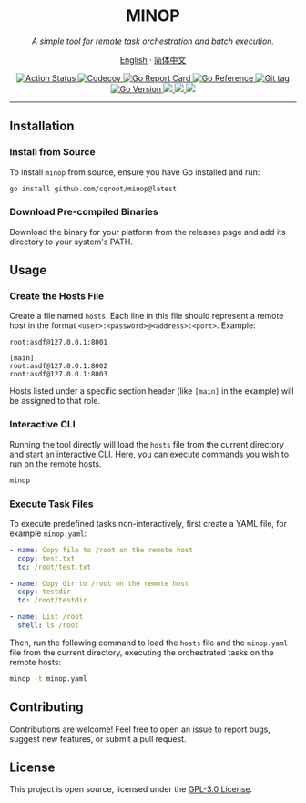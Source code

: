 <div align="center">
  <h1>MINOP</h1>
  <i>A simple tool for remote task orchestration and batch execution.</i>
  <p align="center">
    <a href="README.md">English</a>
    ·
    <a href="README.zh-CN.md">简体中文</a>
    <br />
  </p>
  <p>
    <a href="https://github.com/cqroot/minop/actions">
      <img src="https://github.com/cqroot/minop/workflows/test/badge.svg" alt="Action Status" />
    </a>
    <a href="https://codecov.io/gh/cqroot/minop">
      <img src="https://codecov.io/gh/cqroot/minop/branch/main/graph/badge.svg" alt="Codecov" />
    </a>
    <a href="https://goreportcard.com/report/github.com/cqroot/minop">
      <img src="https://goreportcard.com/badge/github.com/cqroot/minop" alt="Go Report Card" />
    </a>
    <a href="https://pkg.go.dev/github.com/cqroot/minop">
      <img src="https://pkg.go.dev/badge/github.com/cqroot/minop.svg" alt="Go Reference" />
    </a>
    <a href="https://github.com/cqroot/minop/tags">
      <img src="https://img.shields.io/github/v/tag/cqroot/minop" alt="Git tag" />
    </a>
    <a href="https://github.com/cqroot/minop/blob/main/go.mod">
      <img src="https://img.shields.io/github/go-mod/go-version/cqroot/minop" alt="Go Version" />
    </a>
    <a href="https://github.com/cqroot/minop/blob/main/LICENSE">
      <img src="https://img.shields.io/github/license/cqroot/minop" />
    </a>
    <a href="https://github.com/cqroot/minop/issues">
      <img src="https://img.shields.io/github/issues/cqroot/minop" />
    </a>
    <a href="https://github.com/cqroot/minop/releases">
      <img src="https://img.shields.io/github/downloads/cqroot/minop/total?label=github%20downloads" />
    </a>
  </p>
  <hr>
</div>

## Installation

### Install from Source

To install `minop` from source, ensure you have Go installed and run:

```bash
go install github.com/cqroot/minop@latest
```

### Download Pre-compiled Binaries

Download the binary for your platform from the releases page and add its directory to your system's PATH.

## Usage

### Create the Hosts File

Create a file named `hosts`. Each line in this file should represent a remote host in the format `<user>:<password>@<address>:<port>`. Example:

```
root:asdf@127.0.0.1:8001

[main]
root:asdf@127.0.0.1:8002
root:asdf@127.0.0.1:8003
```

Hosts listed under a specific section header (like `[main]` in the example) will be assigned to that role.

### Interactive CLI

Running the tool directly will load the `hosts` file from the current directory and start an interactive CLI. Here, you can execute commands you wish to run on the remote hosts.

```bash
minop
```

### Execute Task Files

To execute predefined tasks non-interactively, first create a YAML file, for example `minop.yaml`:

```yaml
- name: Copy file to /root on the remote host
  copy: test.txt
  to: /root/test.txt

- name: Copy dir to /root on the remote host
  copy: testdir
  to: /root/testdir

- name: List /root
  shell: ls /root
```

Then, run the following command to load the `hosts` file and the `minop.yaml` file from the current directory, executing the orchestrated tasks on the remote hosts:

```bash
minop -t minop.yaml
```

## Contributing

Contributions are welcome! Feel free to open an issue to report bugs, suggest new features, or submit a pull request.

## License

This project is open source, licensed under the [GPL-3.0 License](LICENSE).
